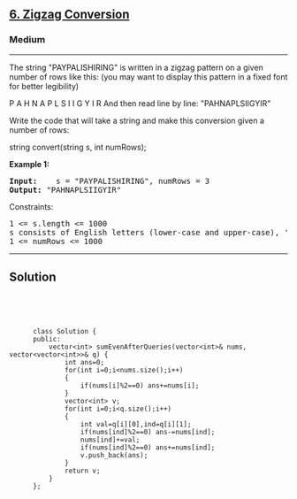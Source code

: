 
<h2><a href="https://leetcode.com/problems/sum-of-even-numbers-after-queries/">6. Zigzag Conversion</a></h2>
<h3>Medium</h3>
<hr>
<div><p>
 The string "PAYPALISHIRING" is written in a zigzag pattern on a given number of rows like this: (you may want to display this pattern in a fixed font for better legibility)

P   A   H   N
A P L S I I G
Y   I   R
And then read line by line: "PAHNAPLSIIGYIR"

Write the code that will take a string and make this conversion given a number of rows:

string convert(string s, int numRows);
 
</p>


<p><strong>Example 1:</strong></p>
<pre><strong>Input:</strong>    s = "PAYPALISHIRING", numRows = 3
<strong>Output:</strong> "PAHNAPLSIIGYIR"
</pre>

 

Constraints:
<pre>
1 <= s.length <= 1000
s consists of English letters (lower-case and upper-case), ',' and '.'.
1 <= numRows <= 1000
</pre>
<hr>
 <h2><strong><b>Solution</b></strong></h2>
 <br>
 <pre>
 
          class Solution {
          public:
              vector<int> sumEvenAfterQueries(vector<int>& nums, vector<vector<int>>& q) {
                  int ans=0;
                  for(int i=0;i<nums.size();i++)
                  {
                      if(nums[i]%2==0) ans+=nums[i];
                  }
                  vector<int> v;
                  for(int i=0;i<q.size();i++)
                  {
                      int val=q[i][0],ind=q[i][1];
                      if(nums[ind]%2==0) ans-=nums[ind];
                      nums[ind]+=val;
                      if(nums[ind]%2==0) ans+=nums[ind];
                      v.push_back(ans);
                  }
                  return v;
              }
          };
          
 </pre>

